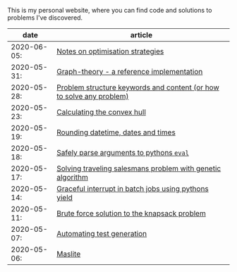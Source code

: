 This is my personal website, where you can find code and solutions to problems I've discovered.

date | article 
---|---
2020-06-05:| [Notes on optimisation strategies](content/notes-on-optimisation-strategies/index.html)
2020-05-31:| [Graph-theory - a reference implementation](content/graph-theory/index.html)
2020-05-28:| [Problem structure keywords and content (or how to solve any problem)](content/problem-structure-keywords-content/index.html)
2020-05-23:| [Calculating the convex hull](content/calculating-the-convex-hull/index.html)
2020-05-19:| [Rounding datetime, dates and times](content/rounding-dates-and-times/index.html)
2020-05-18:| [Safely parse arguments to pythons `eval`](content/safely-parse-arguments-to-eval/index.html)
2020-05-17:| [Solving traveling salesmans problem with genetic algorithm](content/solving-traveling-salesmans-problem-with-genetic-algorithm/index.html) 
2020-05-14:| [Graceful interrupt in batch jobs using pythons yield](content/graceful-interrupt-in-batch-jobs-using-pythons-yield/index.html) 
2020-05-11:| [Brute force solution to the knapsack problem](content/brute-force-solution-to-the-knapsack-problem/index.html) 
2020-05-07:| [Automating test generation](content/automating-test-generation/index.html) 
2020-05-06:| [Maslite](content/maslite/index.html) 

